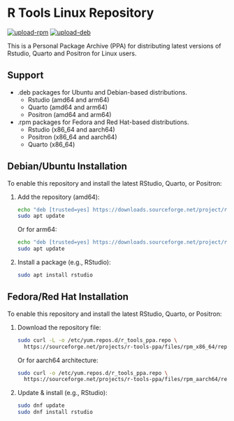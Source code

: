 
<!-- README.md is generated from README.Rmd. Please edit that file -->

# R Tools Linux Repository

<!-- badges: start -->

[![upload-rpm](https://github.com/albersonmiranda/r_tools_ppa/actions/workflows/upload_rpm.yaml/badge.svg)](https://github.com/albersonmiranda/r_tools_ppa/actions/workflows/upload_rpm.yaml)
[![upload-deb](https://github.com/albersonmiranda/r_tools_ppa/actions/workflows/upload_deb.yaml/badge.svg)](https://github.com/albersonmiranda/r_tools_ppa/actions/workflows/upload_deb.yaml)
<!-- badges: end -->

This is a Personal Package Archive (PPA) for distributing latest
versions of Rstudio, Quarto and Positron for Linux users.

## Support

- .deb packages for Ubuntu and Debian-based distributions.
  - Rstudio (amd64 and arm64)
  - Quarto (amd64 and arm64)
  - Positron (amd64 and arm64)
- .rpm packages for Fedora and Red Hat-based distributions.
  - Rstudio (x86_64 and aarch64)
  - Positron (x86_64 and aarch64)
  - Quarto (x86_64)

## Debian/Ubuntu Installation

To enable this repository and install the latest RStudio, Quarto, or
Positron:

1.  Add the repository (amd64):

    ``` bash
    echo "deb [trusted=yes] https://downloads.sourceforge.net/project/r-tools-ppa/deb_amd64 stable main" | sudo tee /etc/apt/sources.list.d/r_tools_ppa.list
    sudo apt update
    ```

    Or for arm64:

    ``` bash
    echo "deb [trusted=yes] https://downloads.sourceforge.net/project/r-tools-ppa/deb_arm64 stable main" | sudo tee /etc/apt/sources.list.d/r_tools_ppa.list
    sudo apt update
    ```

2.  Install a package (e.g., RStudio):

    ``` bash
    sudo apt install rstudio
    ```

## Fedora/Red Hat Installation

To enable this repository and install the latest RStudio, Quarto, or
Positron:

1.  Download the repository file:

    ``` bash
    sudo curl -L -o /etc/yum.repos.d/r_tools_ppa.repo \
      https://sourceforge.net/projects/r-tools-ppa/files/rpm_x86_64/repo.txt/download
    ```

    Or for aarch64 architecture:

    ``` bash
    sudo curl -o /etc/yum.repos.d/r_tools_ppa.repo \
      https://sourceforge.net/projects/r-tools-ppa/files/rpm_aarch64/repo.txt/download
    ```

2.  Update & install (e.g., RStudio):

    ``` bash
    sudo dnf update
    sudo dnf install rstudio
    ```
